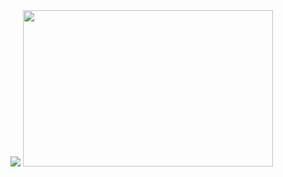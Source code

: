
<img src="https://capsule-render.vercel.app/api?type=wave&color=auto&height=250&width=400&section=header&text=Hey%20Everyone!&fontSize=85" />

  <img height="250" width="400" src="https://thumbs.gfycat.com/TotalAlienatedGoitered-size_restricted.gif"/>


